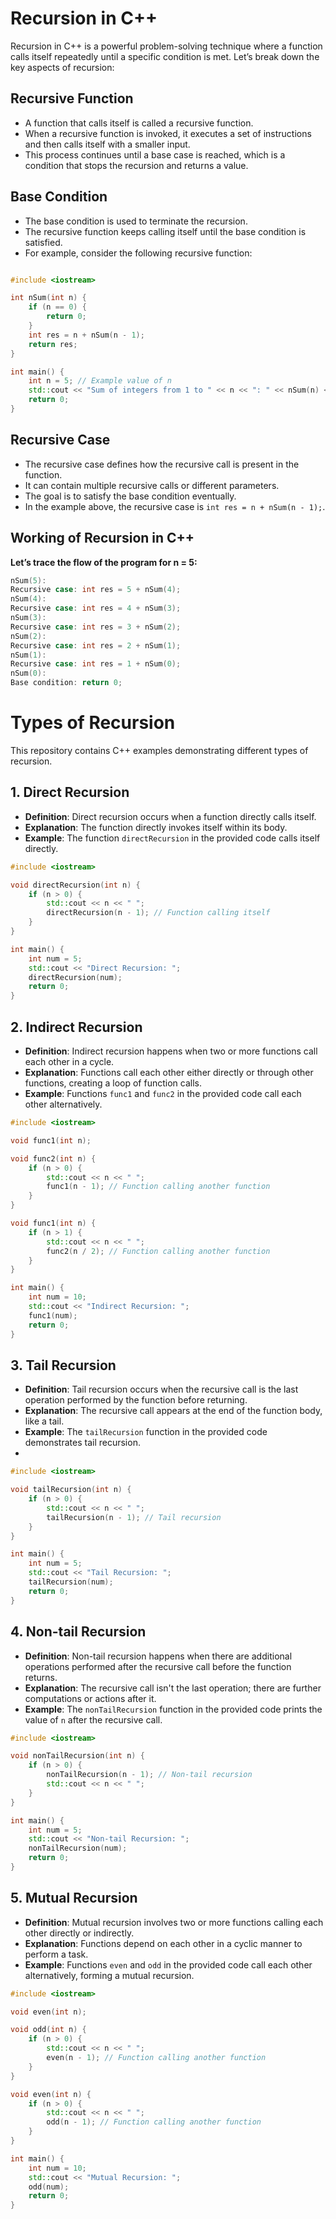 # Recursion in C++

Recursion in C++ is a powerful problem-solving technique where a function calls itself repeatedly until a specific condition is met. Let’s break down the key aspects of recursion:

## Recursive Function

- A function that calls itself is called a recursive function.
- When a recursive function is invoked, it executes a set of instructions and then calls itself with a smaller input.
- This process continues until a base case is reached, which is a condition that stops the recursion and returns a value.

## Base Condition

- The base condition is used to terminate the recursion.
- The recursive function keeps calling itself until the base condition is satisfied.
- For example, consider the following recursive function:

```cpp

#include <iostream>

int nSum(int n) {
    if (n == 0) {
        return 0;
    }
    int res = n + nSum(n - 1);
    return res;
}

int main() {
    int n = 5; // Example value of n
    std::cout << "Sum of integers from 1 to " << n << ": " << nSum(n) << std::endl;
    return 0;
}
```


## Recursive Case
- The recursive case defines how the recursive call is present in the function.
- It can contain multiple recursive calls or different parameters.
- The goal is to satisfy the base condition eventually.
- In the example above, the recursive case is `int res = n + nSum(n - 1);`.

  

## Working of Recursion in C++
**Let’s trace the flow of the program for n = 5:**

 ```cpp
nSum(5):
Recursive case: int res = 5 + nSum(4); 
nSum(4):
Recursive case: int res = 4 + nSum(3); 
nSum(3):
Recursive case: int res = 3 + nSum(2); 
nSum(2):
Recursive case: int res = 2 + nSum(1); 
nSum(1):
Recursive case: int res = 1 + nSum(0); 
nSum(0):
Base condition: return 0;
```

# Types of Recursion

This repository contains C++ examples demonstrating different types of recursion.

## 1. Direct Recursion

- **Definition**: Direct recursion occurs when a function directly calls itself.
- **Explanation**: The function directly invokes itself within its body.
- **Example**: The function `directRecursion` in the provided code calls itself directly.

```cpp
#include <iostream>

void directRecursion(int n) {
    if (n > 0) {
        std::cout << n << " ";
        directRecursion(n - 1); // Function calling itself
    }
}

int main() {
    int num = 5;
    std::cout << "Direct Recursion: ";
    directRecursion(num);
    return 0;
}
```


## 2. Indirect Recursion

- **Definition**: Indirect recursion happens when two or more functions call each other in a cycle.
- **Explanation**: Functions call each other either directly or through other functions, creating a loop of function calls.
- **Example**: Functions `func1` and `func2` in the provided code call each other alternatively.
  
```cpp
#include <iostream>

void func1(int n);

void func2(int n) {
    if (n > 0) {
        std::cout << n << " ";
        func1(n - 1); // Function calling another function
    }
}

void func1(int n) {
    if (n > 1) {
        std::cout << n << " ";
        func2(n / 2); // Function calling another function
    }
}

int main() {
    int num = 10;
    std::cout << "Indirect Recursion: ";
    func1(num);
    return 0;
}
```

## 3. Tail Recursion

- **Definition**: Tail recursion occurs when the recursive call is the last operation performed by the function before returning.
- **Explanation**: The recursive call appears at the end of the function body, like a tail.
- **Example**: The `tailRecursion` function in the provided code demonstrates tail recursion.
- 
```cpp
#include <iostream>

void tailRecursion(int n) {
    if (n > 0) {
        std::cout << n << " ";
        tailRecursion(n - 1); // Tail recursion
    }
}

int main() {
    int num = 5;
    std::cout << "Tail Recursion: ";
    tailRecursion(num);
    return 0;
}
```

## 4. Non-tail Recursion

- **Definition**: Non-tail recursion happens when there are additional operations performed after the recursive call before the function returns.
- **Explanation**: The recursive call isn't the last operation; there are further computations or actions after it.
- **Example**: The `nonTailRecursion` function in the provided code prints the value of `n` after the recursive call.
  
```cpp
#include <iostream>

void nonTailRecursion(int n) {
    if (n > 0) {
        nonTailRecursion(n - 1); // Non-tail recursion
        std::cout << n << " ";
    }
}

int main() {
    int num = 5;
    std::cout << "Non-tail Recursion: ";
    nonTailRecursion(num);
    return 0;
}
```


## 5. Mutual Recursion

- **Definition**: Mutual recursion involves two or more functions calling each other directly or indirectly.
- **Explanation**: Functions depend on each other in a cyclic manner to perform a task.
- **Example**: Functions `even` and `odd` in the provided code call each other alternatively, forming a mutual recursion.

  
```cpp
#include <iostream>

void even(int n);

void odd(int n) {
    if (n > 0) {
        std::cout << n << " ";
        even(n - 1); // Function calling another function
    }
}

void even(int n) {
    if (n > 0) {
        std::cout << n << " ";
        odd(n - 1); // Function calling another function
    }
}

int main() {
    int num = 10;
    std::cout << "Mutual Recursion: ";
    odd(num);
    return 0;
}
```

